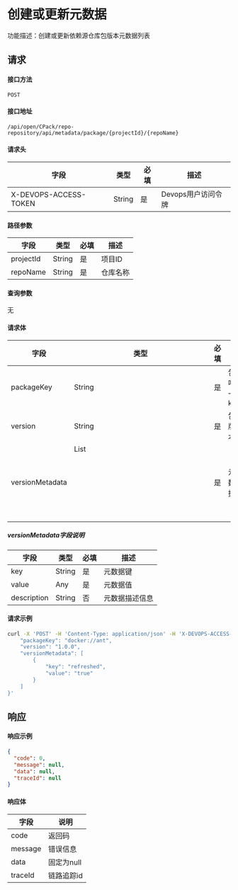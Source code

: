 # 创建或更新元数据
功能描述：创建或更新依赖源仓库包版本元数据列表



## 请求

#### 接口方法

`POST`

#### 接口地址

`/api/open/CPack/repo-repository/api/metadata/package/{projectId}/{repoName}`

#### 请求头

| 字段                  | 类型   | 必填 | 描述               |
| --------------------- | ------ | ---- | ------------------ |
| X-DEVOPS-ACCESS-TOKEN | String | 是   | Devops用户访问令牌 |

#### 路径参数

| 字段      | 类型   | 必填 | 描述     |
| --------- | ------ | ---- | -------- |
| projectId | String | 是   | 项目ID   |
| repoName  | String | 是   | 仓库名称 |

#### 查询参数

无

#### 请求体

| 字段            | 类型         | 必填 | 描述      |
| --------------- | ------------ | ---- | --------- |
| packageKey      | String       | 是   | 包唯一key |
| version         | String       | 是   | 包版本    |
| versionMetadata | List<Object> | 是   | 元数据    |

##### versionMetadata字段说明

| 字段        | 类型    | 必填 | 描述                              |
| ----------- | ------- | ---- | --------------------------------- |
| key         | String  | 是   | 元数据键                          |
| value       | Any     | 是   | 元数据值                          |
| description | String  | 否   | 元数据描述信息                    |

#### 请求示例

```bash
curl -X 'POST' -H 'Content-Type: application/json' -H 'X-DEVOPS-ACCESS-TOKEN: <your_access_token>' 'https://devops.example.com/api/open/CPack/repo-repository/api/metadata/package/{projectId}/{repoName}' -d '{
    "packageKey": "docker://ant",
    "version": "1.0.0",
    "versionMetadata": [
        {
            "key": "refreshed",
            "value": "true"
        }
    ]
}'
```



## 响应

#### 响应示例

```json
{
  "code": 0,
  "message": null,
  "data": null,
  "traceId": null
}
```

#### 响应体

| 字段      | 说明      |
|---------|---------|
| code    | 返回码     |
| message | 错误信息    |
| data    | 固定为null |
| traceId | 链路追踪id  |

